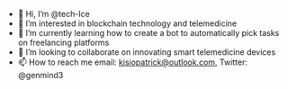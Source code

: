 - 👋 Hi, I’m @tech-Ice
- 👀 I’m interested in blockchain technology and telemedicine
- 🌱 I’m currently learning how to create a bot to automatically pick tasks on freelancing platforms
- 💞️ I’m looking to collaborate on innovating smart telemedicine devices 
- 📫 How to reach me email: kisiopatrick@outlook.com, Twitter: @genmind3

<!---
tech-Ice/tech-Ice is a ✨ special ✨ repository because its `README.md` (this file) appears on your GitHub profile.
You can click the Preview link to take a look at your changes.
--->
